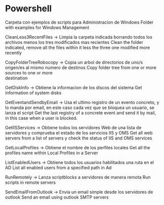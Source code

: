 # Powershell

Carpeta con ejemplos de scripts para Administracion de Windows
Folder with examples for Windows Management

CleanLess3RecentFiles ->    Limpia la carpeta indicada borrando todos los archivos menos 
                            los tres modificados mas recientes
                            Clean the folder indicated, remove all the files within it 
                            less the three one modified more recently

CopyFolderTreeRobocopy ->   Copia un arbol de directorios de uno/s origen/es al mismo 
                            numero de destinos
                            Copy folder tree from one or more sources to one or more       
                            destination

GetDiskInfo ->  Obtiene la informacion de los discos del sistema
                Get information of system disks

GetEventandSendbyEmail -> Usa el ultimo registro de un evento concreto, y lo manda por
                          email, en este caso cada vez que se bloquea un usuario, se lanza 
                          el script
                          Get the last registry of a concrete event and send it by mail, 
                          in this case when a user is blocked.

GetIISServices -> Obtiene todos los servidores Web de una lista de servidores y comprueba 
                  el estado de los servicios IIS y OMS
                  Get all web servers from a list of servers y check the status of IIS and 
                  OMS services

GetLocalProfiles -> Obtiene el nombre de los perfiles locales
                    Get all the profiles name within Local Profiles in a Server

ListEnabledUsers -> Obtiene todos los usuarios habilitados una ruta en el AD
                    List all enabled users from a specified path in Ad

RunRemotely ->  Lanza scriptblocks a servidores de manera remota
                Run scripts in remote servers
                
SendEmailFromOutlook -> Envia un email simple desde los servidores de outlook
                        Send an email using outlook SMTP servers
                
                